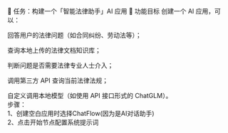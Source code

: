 🌟 任务：构建一个「智能法律助手」AI 应用
🎯 功能目标
创建一个 AI 应用，可以：

回答用户的法律问题（如合同纠纷、劳动法等）；

查询本地上传的法律文档知识库；

判断问题是否需要法律专业人士介入；

调用第三方 API 查询当前法律法规；

自定义调用本地模型（如使用 API 接口形式的 ChatGLM）。<br>
步骤：<br>
1、创建空白应用时选择ChatFlow(因为是AI对话助手)<br>
2、点击开始节点配置系统提示词
